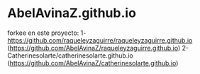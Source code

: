﻿# AbelAvinaZ.github.io

forkee en este proyecto:
1- https://github.com/raqueleyzaguirre/raqueleyzaguirre.github.io (https://github.com/AbelAvinaZ/raqueleyzaguirre.github.io)
2- Catherinesolarte/catherinesolarte.github.io (https://github.com/AbelAvinaZ/catherinesolarte.github.io)
